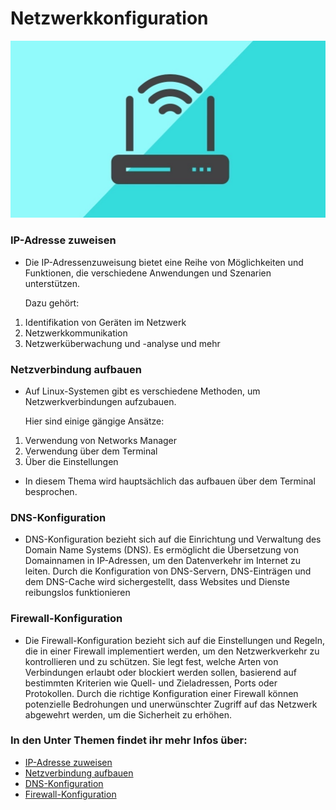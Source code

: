 # Netzwerkkonfiguration

![Bash Logo](Images/Router.png)

### IP-Adresse zuweisen

- Die IP-Adressenzuweisung bietet eine Reihe von Möglichkeiten und Funktionen, die verschiedene Anwendungen und Szenarien unterstützen. 

    Dazu gehört: 

1. Identifikation von Geräten im Netzwerk
2. Netzwerkkommunikation
3. Netzwerküberwachung und -analyse und mehr


### Netzverbindung aufbauen

- Auf Linux-Systemen gibt es verschiedene Methoden, um Netzwerkverbindungen aufzubauen. 

    Hier sind einige gängige Ansätze:

1. Verwendung von Networks Manager
2. Verwendung über dem Terminal
3. Über die Einstellungen


- In diesem Thema wird hauptsächlich 
das aufbauen über dem Terminal besprochen. 


### DNS-Konfiguration

- DNS-Konfiguration bezieht sich auf die Einrichtung und Verwaltung des Domain Name Systems (DNS). Es ermöglicht die Übersetzung von Domainnamen in IP-Adressen, um den Datenverkehr im Internet zu leiten. Durch die Konfiguration von DNS-Servern, DNS-Einträgen und dem DNS-Cache wird sichergestellt, dass Websites und Dienste reibungslos funktionieren

### Firewall-Konfiguration

- Die Firewall-Konfiguration bezieht sich auf die 
Einstellungen und Regeln, die in einer Firewall implementiert werden, um den Netzwerkverkehr zu kontrollieren und zu schützen. Sie legt fest, welche Arten von Verbindungen erlaubt oder blockiert werden sollen, basierend auf bestimmten Kriterien wie Quell- und Zieladressen, Ports oder Protokollen. Durch die richtige Konfiguration einer Firewall können potenzielle Bedrohungen und unerwünschter Zugriff auf das Netzwerk abgewehrt werden, um die Sicherheit zu erhöhen.



### In den Unter Themen findet ihr mehr Infos über: 
 
* [IP-Adresse zuweisen]()
* [Netzverbindung aufbauen]()
* [DNS-Konfiguration]()
* [Firewall-Konfiguration]()